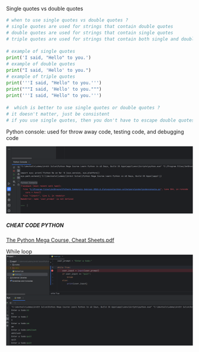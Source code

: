 Single quotes vs double quotes
```python
# when to use single quotes vs double quotes ?
# single quotes are used for strings that contain double quotes
# double quotes are used for strings that contain single quotes
# triple quotes are used for strings that contain both single and double quotes

# example of single quotes
print('I said, "Hello" to you.')
# example of double quotes
print("I said, 'Hello' to you.")
# example of triple quotes
print('''I said, "Hello" to you.''')
print("""I said, 'Hello' to you.""")
print('''I said, "Hello" to you.''')

#  which is better to use single quotes or double quotes ?
# it doesn't matter, just be consistent
# if you use single quotes, then you don't have to escape double quotes
```
Python console: used for throw away code, testing code, and debugging code

![img.png](img.png)

##### CHEAT CODE PYTHON
[The Python Mega Course, Cheat Sheets.pdf](The%20Python%20Mega%20Course%2C%20Cheat%20Sheets.pdf)

While loop
![img_1.png](img_1.png)
